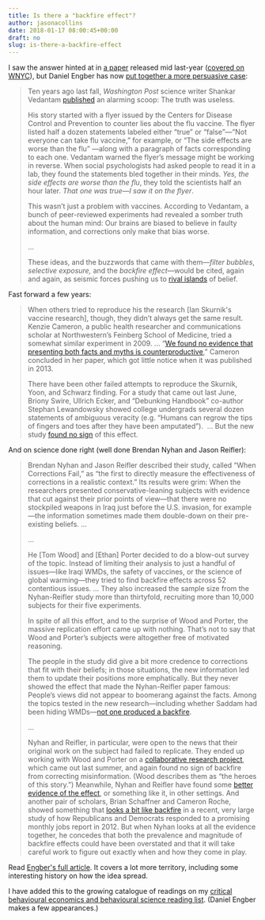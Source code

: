 ```yaml
---
title: Is there a "backfire effect"?
author: jasonacollins
date: 2018-01-17 08:00:45+00:00
draft: no
slug: is-there-a-backfire-effect
---
```


I saw the answer hinted at in [a paper](https://papers.ssrn.com/sol3/papers.cfm?abstract_id=2995128) released mid last-year ([covered on WNYC](https://www.wnyc.org/story/walking-back-backfire-effect?tab=transcript)), but Daniel Engber has now [put together a more persuasive case](https://slate.com/health-and-science/2018/01/weve-been-told-were-living-in-a-post-truth-age-dont-believe-it.html):

>Ten years ago last fall, _Washington Post_ science writer Shankar Vedantam [published](http://www.washingtonpost.com/wp-dyn/content/article/2007/09/03/AR2007090300933.html) an alarming scoop: The truth was useless.
>
>His story started with a flyer issued by the Centers for Disease Control and Prevention to counter lies about the flu vaccine. The flyer listed half a dozen statements labeled either “true” or “false”—“Not everyone can take flu vaccine,” for example, or “The side effects are worse than the flu” —along with a paragraph of facts corresponding to each one. Vedantam warned the flyer’s message might be working in reverse. When social psychologists had asked people to read it in a lab, they found the statements bled together in their minds. _Yes, the side effects are worse than the flu_, they told the scientists half an hour later. _That one was true—I saw it on the flyer_.
> 
>This wasn’t just a problem with vaccines. According to Vedantam, a bunch of peer-reviewed experiments had revealed a somber truth about the human mind: Our brains are biased to believe in faulty information, and corrections only make that bias worse.
>
> ...
>
>These ideas, and the buzzwords that came with them—_filter bubbles_, _selective exposure,_ and the _backfire effect_—would be cited, again and again, as seismic forces pushing us to [rival islands](http://www.people-press.org/2014/06/12/section-1-growing-ideological-consistency/#interactive) of belief.


Fast forward a few years:

> When others tried to reproduce his the research [Ian Skurnik's vaccine research], though, they didn’t always get the same result. Kenzie Cameron, a public health researcher and communications scholar at Northwestern’s Feinberg School of Medicine, tried a somewhat similar experiment in 2009. ... “[We found no evidence that presenting both facts and myths is counterproductive](https://www.ncbi.nlm.nih.gov/pmc/articles/PMC3772650/),” Cameron concluded in her paper, which got little notice when it was published in 2013.
> 
> There have been other failed attempts to reproduce the Skurnik, Yoon, and Schwarz finding. For a study that came out last June, Briony Swire, Ullrich Ecker, and “Debunking Handbook” co-author Stephan Lewandowsky showed college undergrads several dozen statements of ambiguous veracity (e.g. “Humans can regrow the tips of fingers and toes after they have been amputated”).  ... But the new study [found no sign](https://www.researchgate.net/profile/Briony_Swire/publication/315735380_The_Role_of_Familiarity_in_Correcting_Inaccurate_Information/links/58e013c492851c369549044a/The-Role-of-Familiarity-in-Correcting-Inaccurate-Information.pdf) of this effect.

And on science done right (well done Brendan Nyhan and Jason Reifler):

>Brendan Nyhan and Jason Reifler described their study, called “When Corrections Fail,” as “the first to directly measure the effectiveness of corrections in a realistic context.” Its results were grim: When the researchers presented conservative-leaning subjects with evidence that cut against their prior points of view—that there were no stockpiled weapons in Iraq just before the U.S. invasion, for example—the information sometimes made them double-down on their pre-existing beliefs. ...
>
>...
> 
> He [Tom Wood] and [Ethan] Porter decided to do a blow-out survey of the topic. Instead of limiting their analysis to just a handful of issues—like Iraqi WMDs, the safety of vaccines, or the science of global warming—they tried to find backfire effects across 52 contentious issues. ... They also increased the sample size from the Nyhan-Reifler study more than thirtyfold, recruiting more than 10,000 subjects for their five experiments.
> 
> In spite of all this effort, and to the surprise of Wood and Porter, the massive replication effort came up with nothing. That’s not to say that Wood and Porter’s subjects were altogether free of motivated reasoning.
> 
> The people in the study did give a bit more credence to corrections that fit with their beliefs; in those situations, the new information led them to update their positions more emphatically. But they never showed the effect that made the Nyhan-Reifler paper famous: People’s views did not appear to boomerang against the facts. Among the topics tested in the new research—including whether Saddam had been hiding WMDs—[not one produced a backfire](https://papers.ssrn.com/sol3/papers.cfm?abstract_id=2819073).
> 
>...
> 
> Nyhan and Reifler, in particular, were open to the news that their original work on the subject had failed to replicate. They ended up working with Wood and Porter on a [collaborative research project](https://papers.ssrn.com/sol3/papers.cfm?abstract_id=2995128), which came out last summer, and again found no sign of backfire from correcting misinformation. (Wood describes them as “the heroes of this story.”) Meanwhile, Nyhan and Reifler have found some [better evidence of the effect](http://www.sciencedirect.com/science/article/pii/S0264410X14015424), or something like it, in other settings. And another pair of scholars, Brian Schaffner and Cameron Roche, showed something that [looks a bit like backfire](https://academic.oup.com/poq/article/81/1/86/2660322) in a recent, very large study of how Republicans and Democrats responded to a promising monthly jobs report in 2012. But when Nyhan looks at all the evidence together, he concedes that both the prevalence and magnitude of backfire effects could have been overstated and that it will take careful work to figure out exactly when and how they come in play.

Read [Engber's full article](https://slate.com/health-and-science/2018/01/weve-been-told-were-living-in-a-post-truth-age-dont-believe-it.html). It covers a lot more territory, including some interesting history on how the idea spread.

I have added this to the growing catalogue of readings on my [critical behavioural economics and behavioural science reading list](https://jasoncollins.blog/a-critical-behavioural-economics-and-behavioural-science-reading-list/). (Daniel Engber makes a few appearances.)
